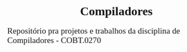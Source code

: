 <h1 style="font-family: Times;text-align: center; font-weight: bold;"> Compiladores</h1>

<p style="font-family: Times;font-size: 1.2rem"> Repositório pra projetos e trabalhos da disciplina de Compiladores - COBT.0270</p>

